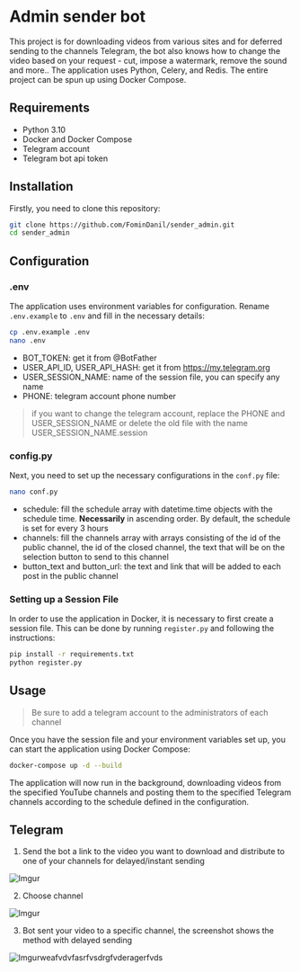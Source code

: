 # Admin sender bot

This project is for downloading videos from various sites and for deferred sending to the channels Telegram, the bot also knows how to change the video based on your request - cut, impose a watermark, remove the sound and more.. The application uses Python, Celery, and Redis. The entire project can be spun up using Docker Compose. 

## Requirements
- Python 3.10
- Docker and Docker Compose
- Telegram account
- Telegram bot api token

## Installation

Firstly, you need to clone this repository:

```bash
git clone https://github.com/FominDanil/sender_admin.git
cd sender_admin
```

## Configuration
### .env
The application uses environment variables for configuration. Rename `.env.example` to `.env` and fill in the necessary details:

```bash
cp .env.example .env
nano .env
```

- BOT_TOKEN: get it from @BotFather
- USER_API_ID, USER_API_HASH: get it from https://my.telegram.org
- USER_SESSION_NAME: name of the session file, you can specify any name
- PHONE: telegram account phone number

>if you want to change the telegram account, replace the PHONE and USER_SESSION_NAME or delete the old file with the name USER_SESSION_NAME.session

### config.py
Next, you need to set up the necessary configurations in the `conf.py` file:

```bash
nano conf.py
```

- schedule: fill the schedule array with datetime.time objects with the schedule time. **Necessarily** in ascending order. By default, the schedule is set for every 3 hours
- channels: fill the channels array with arrays consisting of the id of the public channel, the id of the closed channel, the text that will be on the selection button to send to this channel
- button_text and button_url: the text and link that will be added to each post in the public channel

### Setting up a Session File

In order to use the application in Docker, it is necessary to first create a session file. This can be done by running `register.py` and following the instructions:

```bash
pip install -r requirements.txt
python register.py
```

## Usage

>Be sure to add a telegram account to the administrators of each channel

Once you have the session file and your environment variables set up, you can start the application using Docker Compose:

```bash
docker-compose up -d --build
```

The application will now run in the background, downloading videos from the specified YouTube channels and posting them to the specified Telegram channels according to the schedule defined in the configuration.

## Telegram 
1. Send the bot a link to the video you want to download and distribute to one of your channels for delayed/instant sending

![Imgur](https://imgur.com/B8hAAZy.png)

2. Choose channel

![Imgur](https://imgur.com/JROvqDb.png)

3. Bot sent your video to a specific channel, the screenshot shows the method with delayed sending


![Imgur](https://imgur.com/j9hGUaP.png)weafvdvfasrfvsdrgfvderagerfvds